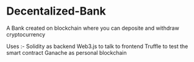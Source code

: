 # Decentalized-Bank

A Bank created on blockchain where you can deposite and withdraw cryptocurrency

Uses :- 
Solidity as backend
Web3.js to talk to frontend
Truffle to test the smart contract
Ganache as personal blockchain
